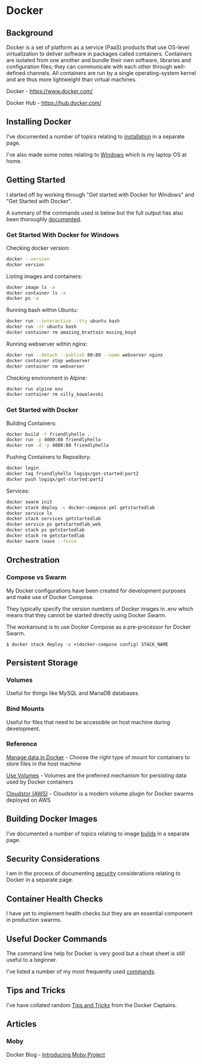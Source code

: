 # Docker

## Background

Docker is a set of platform as a service (PaaS) products that use OS-level virtualization to deliver software in packages called containers. Containers are isolated from one another and bundle their own software, libraries and configuration files; they can communicate with each other through well-defined channels. All containers are run by a single operating-system kernel and are thus more lightweight than virtual machines.

Docker - https://www.docker.com/

Docker Hub - https://hub.docker.com/



## Installing Docker

I've documented a number of topics relating to [installation](Installation.md) in a separate page.

I've also made some notes relating to [Windows](Windows.md) which is my laptop OS at home.



## Getting Started

I started off by working through "Get started with Docker for Windows" and "Get Started with Docker".

A summary of the commands used is below but the full output has also been thoroughly [documented](Get_Started.md).



### Get Started With Docker for Windows

Checking docker version:

```sh
docker --version
docker version
```

Listing images and containers:

```sh
docker image ls -a
docker container ls -a
docker ps -a
```

Running bash within Ubuntu:

```sh
docker run --interactive --tty ubuntu bash
docker run -it ubuntu bash
docker container rm amazing_brattain musing_boyd
```

Running webserver within nginx:

```sh
docker run --detach --publish 80:80 --name webserver nginx
docker container stop webserver
docker container rm webserver
```

Checking environment in Alpine:

```sh
docker run alpine env
docker container rm silly_kowalevski
```



### Get Started with Docker

Building Containers:

```sh
docker build -t friendlyhello .
docker run -p 4000:80 friendlyhello
docker run -d -p 4000:80 friendlyhello
```

Pushing Containers to Repository:

```sh
docker login
docker tag friendlyhello logiqx/get-started:part2
docker push logiqx/get-started:part2
```

Services:

```sh
docker swarm init
docker stack deploy -c docker-compose.yml getstartedlab
docker service ls
docker stack services getstartedlab
docker service ps getstartedlab_web
docker stack ps getstartedlab
docker stack rm getstartedlab
docker swarm leave --force
```



## Orchestration

### Compose vs Swarm

My Docker configurations have been created for development purposes and make use of Docker Compose.

They typically specify the version numbers of Docker images in .env which means that they cannot be started directly using Docker Swarm.

The workaround is to use Docker Compose as a pre-processor for Docker Swarm.

```
$ docker stack deploy -c <(docker-compose config) STACK_NAME
```



## Persistent Storage

### Volumes

Useful for things like MySQL and MariaDB databases.

### Bind Mounts

Useful for files that need to be accessible on host machine during development.

### Reference

[Manage data in Docker](https://docs.docker.com/storage/) - Choose the right type of mount for containers to store files in the host machine

[Use Volumes](https://docs.docker.com/storage/volumes/#differences-between--v-and---mount-behavior) - Volumes are the preferred mechanism for persisting data used by Docker containers

[Cloudstor (AWS)](https://docs.docker.com/docker-for-aws/persistent-data-volumes/) - Cloudstor is a modern volume plugin for Docker swarms deployed on AWS



## Building Docker Images

I've documented a number of topics relating to image [builds](Builds.md) in a separate page.



## Security Considerations

I am in the process of documenting [security](Security.md) considerations relating to Docker in a separate page.



## Container Health Checks

I have yet to implement health checks but they are an essential component in production swarms.



## Useful Docker Commands

The command line help for Docker is very good but a cheat sheet is still useful to a beginner.

I've listed a number of my most frequently used [commands](Commands.md).



## Tips and Tricks

I've have collated random [Tips and Tricks](Tips_and_Tricks.md) from the Docker Captains.



## Articles

### Moby

Docker Blog - [Introducing Moby Project](https://blog.docker.com/2017/04/introducing-the-moby-project/)


